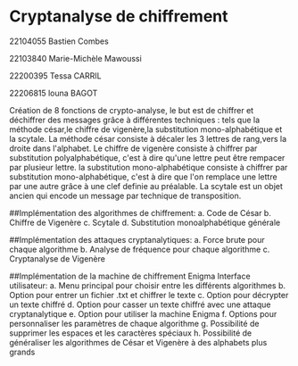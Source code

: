 # Cryptanalyse de chiffrement

22104055  Bastien Combes

22103840	Marie-Michèle	Mawoussi

22200395	Tessa	CARRIL

22206815	louna	BAGOT

Création de 8 fonctions de crypto-analyse, le but est de chiffrer et déchiffrer des messages grâce à différentes techniques : tels que la méthode césar,le chiffre de vigenère,la substitution mono-alphabétique et la scytale. 
La méthode césar consiste à décaler les 3 lettres de rang,vers la droite dans l'alphabet.
Le chiffre de vigenère consiste à chiffrer par substitution polyalphabétique, c'est à dire qu'une lettre peut être rempacer par plusieur lettre. 
la substitution mono-alphabétique consiste à chiffrer par substitution mono-alphabétique, c'est à dire que l'on remplace une lettre par une autre grâce à une clef definie au préalable. 
La scytale est un objet ancien qui encode un message par technique de transposition. 

##Implémentation des algorithmes de chiffrement:
a. Code de César
b. Chiffre de Vigenère
c. Scytale
d. Substitution monoalphabétique générale

##Implémentation des attaques cryptanalytiques:
a. Force brute pour chaque algorithme
b. Analyse de fréquence pour chaque algorithme
c. Cryptanalyse de Vigenère

##Implémentation de la machine de chiffrement Enigma
Interface utilisateur:
a. Menu principal pour choisir entre les différents algorithmes
b. Option pour entrer un fichier .txt et chiffrer le texte
c. Option pour décrypter un texte chiffré
d. Option pour casser un texte chiffré avec une attaque cryptanalytique
e. Option pour utiliser la machine Enigma
f. Options pour personnaliser les paramètres de chaque algorithme
g. Possibilité de supprimer les espaces et les caractères spéciaux
h. Possibilité de généraliser les algorithmes de César et Vigenère à des alphabets plus grands
